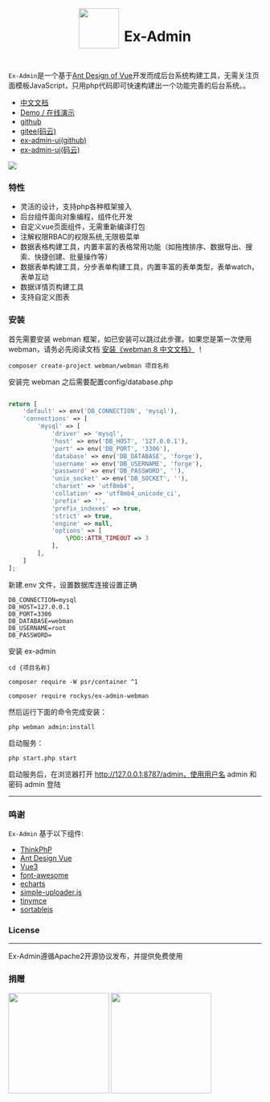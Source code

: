 <div align="center" style="display:flex;justify-content:center">
    <img src="https://www.ex-admin.com/logo.png" height="80"><h1 style="margin-left:10px">Ex-Admin</h3>
</div>
<br>
<p><code>Ex-Admin</code>是一个基于<a href="https://www.antdv.com/docs/vue/introduce-cn/" target="_blank">Ant Design of Vue</a>开发而成后台系统构建工具，无需关注页面模板JavaScript，只用php代码即可快速构建出一个功能完善的后台系统。。</p>


- [中文文档](https://www.ex-admin.com/doc)
- [Demo / 在线演示](https://demo.ex-admin.com)
- [github](https://github.com/rocky-git/ex-admin-webman)
- [gitee(码云)](https://gitee.com/rocky-git/ex-admin-webman)
- [ex-admin-ui(github)](https://github.com/rocky-git/ex-admin-ui)
- [ex-admin-ui(码云)](https://gitee.com/rocky-git/ex-admin-ui)



![](https://www.ex-admin.com/img/1655645000903.png)




### 特性
- 灵活的设计，支持php各种框架接入
- 后台组件面向对象编程，组件化开发
- 自定义vue页面组件，无需重新编译打包
- 注解权限RBAC的权限系统,无限极菜单
- 数据表格构建工具，内置丰富的表格常用功能（如拖拽排序、数据导出、搜索、快捷创建、批量操作等）
- 数据表单构建工具，分步表单构建工具，内置丰富的表单类型，表单watch，表单互动
- 数据详情页构建工具
- 支持自定义图表

### 安装
首先需要安装 webman 框架，如已安装可以跳过此步骤。如果您是第一次使用 webman，请务必先阅读文档 <a href="https://learnku.com/docs/webman/8.5/installation/10359" target="_blank">安装《webman 8 中文文档》</a> ！
```
composer create-project webman/webman 项目名称
```

安装完 webman 之后需要配置config/database.php
```php

return [
    'default' => env('DB_CONNECTION', 'mysql'),
    'connections' => [
        'mysql' => [
            'driver' => 'mysql',
            'host' => env('DB_HOST', '127.0.0.1'),
            'port' => env('DB_PORT', '3306'),
            'database' => env('DB_DATABASE', 'forge'),
            'username' => env('DB_USERNAME', 'forge'),
            'password' => env('DB_PASSWORD', ''),
            'unix_socket' => env('DB_SOCKET', ''),
            'charset' => 'utf8mb4',
            'collation' => 'utf8mb4_unicode_ci',
            'prefix' => '',
            'prefix_indexes' => true,
            'strict' => true,
            'engine' => null,
            'options' => [
                \PDO::ATTR_TIMEOUT => 3
            ],
        ],
    ]
];
```
新建.env 文件，设置数据库连接设置正确
```
DB_CONNECTION=mysql
DB_HOST=127.0.0.1
DB_PORT=3306
DB_DATABASE=webman
DB_USERNAME=root
DB_PASSWORD=
```

安装 ex-admin

```
cd {项目名称}

composer require -W psr/container ^1

composer require rockys/ex-admin-webman
```


然后运行下面的命令完成安装：
```
php webman admin:install
```


启动服务：
```
php start.php start
```
启动服务后，在浏览器打开 http://127.0.0.1:8787/admin，使用用户名 admin 和密码 admin 登陆

-----------------------------------

### 鸣谢
`Ex-Admin` 基于以下组件:

+ [ThinkPhP](http://www.thinkphp.cn/)
+ [Ant Design Vue](https://www.antdv.com)
+ [Vue3](https://cn.vuejs.org/)
+ [font-awesome](http://fontawesome.io)
+ [echarts](https://echarts.apache.org/)
+ [simple-uploader.js](https://github.com/simple-uploader/Uploader)
+ [tinymce](https://www.tiny.cloud/)
+ [sortablejs](http://www.sortablejs.com/)


### License

------------
Ex-Admin遵循Apache2开源协议发布，并提供免费使用

### 捐赠

<div>
<img src="https://www.ex-admin.com/storage/files/fa5b3c66950b0bc92b96552dd8095ac7.jpeg" height="200">
<img src="https://www.ex-admin.com/storage/files/82ace9b2aebc95aaa59610bfb5a620bf.jpeg" height="200">
</div>